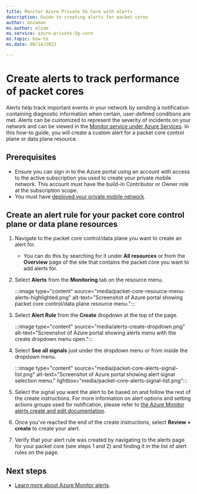 ```yaml
---
title: Monitor Azure Private 5G Core with alerts
description: Guide to creating alerts for packet cores
author: anzaman
ms.author: alzam
ms.service: azure-private-5g-core
ms.topic: how-to
ms.date: 09/14/2023

---
```

# Create alerts to track performance of packet cores

Alerts help track important events in your network by sending a notification containing diagnostic information when certain, user-defined conditions are met. Alerts can be customized to represent the severity of incidents on your network and can be viewed in the [Monitor service under Azure Services](https://portal.azure.com/#view/Microsoft_Azure_Monitoring/AzureMonitoringBrowseBlade/~/overview). In this how-to guide, you will create a custom alert for a packet core control plane or data plane resource.

## Prerequisites

- Ensure you can sign in to the Azure portal using an account with access to the active subscription you used to create your private mobile network. This account must have the build-in Contributor or Owner role at the subscription scope.
- You must have [deployed your private mobile network](how-to-guide-deploy-a-private-mobile-network-azure-portal.md).

## Create an alert rule for your packet core control plane or data plane resources

1. Navigate to the packet core control/data plane you want to create an alert for.
 
    - You can do this by searching for it under **All resources** or from the **Overview** page of the site that contains the packet core you want to add alerts for.

1. Select **Alerts** from the **Monitoring** tab on the resource menu.

      :::image type="content" source="media/packet-core-resource-menu-alerts-highlighted.png" alt-text="Screenshot of Azure portal showing packet core control/data plane resource menu.":::

1. Select **Alert Rule** from the **Create** dropdown at the top of the page.

      :::image type="content" source="media/alerts-create-dropdown.png" alt-text="Screenshot of Azure portal showing alerts menu with the create dropdown menu open.":::

1. Select **See all signals** just under the dropdown menu or from inside the dropdown menu.

      :::image type="content" source="media/packet-core-alerts-signal-list.png" alt-text="Screenshot of Azure portal showing alert signal selection menu." lightbox="media/packet-core-alerts-signal-list.png":::

1. Select the signal you want the alert to be based on and follow the rest of the create instructions. For more information on alert options and setting actions groups used for notification, please refer to [the Azure Monitor alerts create and edit documentation](/azure/azure-monitor/alerts/alerts-create-new-alert-rule?tabs=metric).
1. Once you've reached the end of the create instructions, select **Review + create** to create your alert.
1. Verify that your alert rule was created by navigating to the alerts page for your packet core (see steps 1 and 2) and finding it in the list of alert rules on the page.

## Next steps
- [Learn more about Azure Monitor alerts](/azure/azure-monitor/alerts/alerts-overview).
